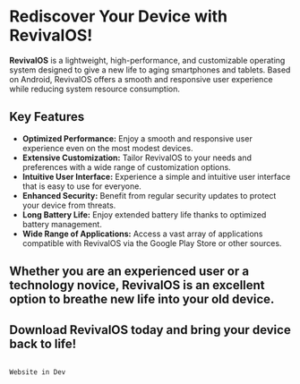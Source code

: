 # Rediscover Your Device with RevivalOS!

**RevivalOS** is a lightweight, high-performance, and customizable operating system designed to give a new life to aging smartphones and tablets. Based on Android, RevivalOS offers a smooth and responsive user experience while reducing system resource consumption.

## Key Features

* **Optimized Performance:** Enjoy a smooth and responsive user experience even on the most modest devices.
* **Extensive Customization:** Tailor RevivalOS to your needs and preferences with a wide range of customization options.
* **Intuitive User Interface:** Experience a simple and intuitive user interface that is easy to use for everyone.
* **Enhanced Security:** Benefit from regular security updates to protect your device from threats.
* **Long Battery Life:** Enjoy extended battery life thanks to optimized battery management.
* **Wide Range of Applications:** Access a vast array of applications compatible with RevivalOS via the Google Play Store or other sources.

## Whether you are an experienced user or a technology novice, RevivalOS is an excellent option to breathe new life into your old device.

## Download RevivalOS today and bring your device back to life!
```

Website in Dev

